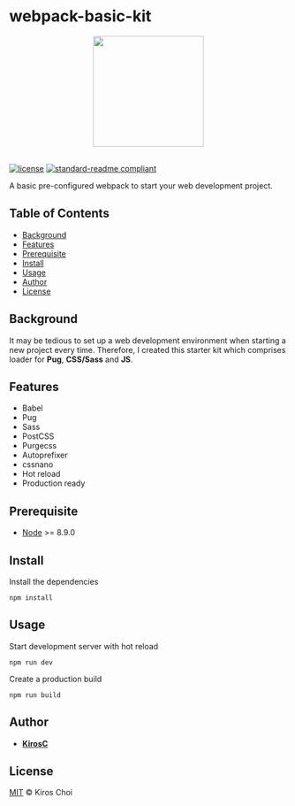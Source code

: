 # webpack-basic-kit
  <div align="center">
    <a href="https://github.com/webpack/webpack">
      <img width="200" height="200" src="https://webpack.js.org/assets/icon-square-big.svg">
    </a>
    <br>
    <br>
   </div>

[![license](https://img.shields.io/github/license/KirosC/webpack-basic-kit.svg)](LICENSE)
[![standard-readme compliant](https://img.shields.io/badge/readme%20style-standard-brightgreen.svg?style=flat-square)](https://github.com/RichardLitt/standard-readme)

A basic pre-configured webpack to start your web development project.

## Table of Contents

- [Background](#background)
- [Features](#features)
- [Prerequisite](#prerequisite)
- [Install](#install)
- [Usage](#usage)
- [Author](#author)
- [License](#license)

## Background
It may be tedious to set up a web development environment when starting a new project every time. 
Therefore, I created this starter kit which comprises loader for **Pug**, **CSS/Sass** and **JS**.

## Features
- Babel
- Pug
- Sass
- PostCSS
- Purgecss
- Autoprefixer
- cssnano
- Hot reload
- Production ready

## Prerequisite
- [Node](https://nodejs.org/) >= 8.9.0

## Install

Install the dependencies

```
npm install
```

## Usage

Start development server with hot reload
```
npm run dev
```
Create a production build
```
npm run build
```

## Author

* **[KirosC](https://github.com/KirosC)**

## License

[MIT](LICENSE) © Kiros Choi
